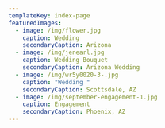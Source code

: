 ```yaml
---
templateKey: index-page
featuredImages:
  - image: /img/flower.jpg
    caption: Wedding
    secondaryCaption: Arizona
  - image: /img/jenearl.jpg
    caption: Wedding Bouquet
    secondaryCaption: Arizona Wedding
  - image: /img/wr5y0020-3-.jpg
    caption: "Wedding "
    secondaryCaption: Scottsdale, AZ
  - image: /img/september-engagement-1.jpg
    caption: Engagement
    secondaryCaption: Phoenix, AZ
---
```


